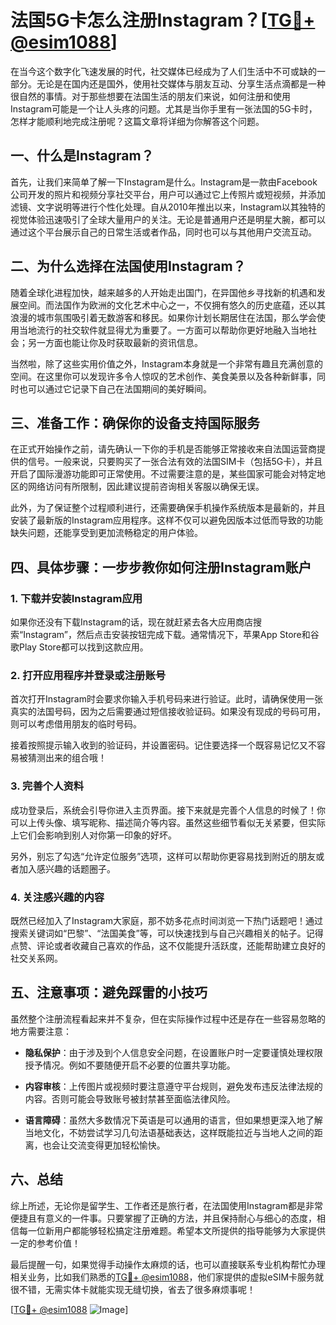 # 法国5G卡怎么注册Instagram？[[TG💪+ @esim1088](https://t.me/s/esim1088)]

在当今这个数字化飞速发展的时代，社交媒体已经成为了人们生活中不可或缺的一部分。无论是在国内还是国外，使用社交媒体与朋友互动、分享生活点滴都是一种很自然的事情。对于那些想要在法国生活的朋友们来说，如何注册和使用Instagram可能是一个让人头疼的问题。尤其是当你手里有一张法国的5G卡时，怎样才能顺利地完成注册呢？这篇文章将详细为你解答这个问题。

## 一、什么是Instagram？

首先，让我们来简单了解一下Instagram是什么。Instagram是一款由Facebook公司开发的照片和视频分享社交平台，用户可以通过它上传照片或短视频，并添加滤镜、文字说明等进行个性化处理。自从2010年推出以来，Instagram以其独特的视觉体验迅速吸引了全球大量用户的关注。无论是普通用户还是明星大腕，都可以通过这个平台展示自己的日常生活或者作品，同时也可以与其他用户交流互动。

## 二、为什么选择在法国使用Instagram？

随着全球化进程加快，越来越多的人开始走出国门，在异国他乡寻找新的机遇和发展空间。而法国作为欧洲的文化艺术中心之一，不仅拥有悠久的历史底蕴，还以其浪漫的城市氛围吸引着无数游客和移民。如果你计划长期居住在法国，那么学会使用当地流行的社交软件就显得尤为重要了。一方面可以帮助你更好地融入当地社会；另一方面也能让你及时获取最新的资讯信息。

当然啦，除了这些实用价值之外，Instagram本身就是一个非常有趣且充满创意的空间。在这里你可以发现许多令人惊叹的艺术创作、美食美景以及各种新鲜事，同时也可以通过它记录下自己在法国期间的美好瞬间。

## 三、准备工作：确保你的设备支持国际服务

在正式开始操作之前，请先确认一下你的手机是否能够正常接收来自法国运营商提供的信号。一般来说，只要购买了一张合法有效的法国SIM卡（包括5G卡），并且开启了国际漫游功能即可正常使用。不过需要注意的是，某些国家可能会对特定地区的网络访问有所限制，因此建议提前咨询相关客服以确保无误。

此外，为了保证整个过程顺利进行，还需要确保手机操作系统版本是最新的，并且安装了最新版的Instagram应用程序。这样不仅可以避免因版本过低而导致的功能缺失问题，还能享受到更加流畅稳定的用户体验。

## 四、具体步骤：一步步教你如何注册Instagram账户

### 1. 下载并安装Instagram应用

如果你还没有下载Instagram的话，现在就赶紧去各大应用商店搜索“Instagram”，然后点击安装按钮完成下载。通常情况下，苹果App Store和谷歌Play Store都可以找到这款应用。

### 2. 打开应用程序并登录或注册账号

首次打开Instagram时会要求你输入手机号码来进行验证。此时，请确保使用一张真实的法国号码，因为之后需要通过短信接收验证码。如果没有现成的号码可用，则可以考虑借用朋友的临时号码。

接着按照提示输入收到的验证码，并设置密码。记住要选择一个既容易记忆又不容易被猜测出来的组合哦！

### 3. 完善个人资料

成功登录后，系统会引导你进入主页界面。接下来就是完善个人信息的时候了！你可以上传头像、填写昵称、描述简介等内容。虽然这些细节看似无关紧要，但实际上它们会影响到别人对你第一印象的好坏。

另外，别忘了勾选“允许定位服务”选项，这样可以帮助你更容易找到附近的朋友或者加入感兴趣的话题圈子。

### 4. 关注感兴趣的内容

既然已经加入了Instagram大家庭，那不妨多花点时间浏览一下热门话题吧！通过搜索关键词如“巴黎”、“法国美食”等，可以快速找到与自己兴趣相关的帖子。记得点赞、评论或者收藏自己喜欢的作品，这不仅能提升活跃度，还能帮助建立良好的社交关系网。

## 五、注意事项：避免踩雷的小技巧

虽然整个注册流程看起来并不复杂，但在实际操作过程中还是存在一些容易忽略的地方需要注意：

- **隐私保护**：由于涉及到个人信息安全问题，在设置账户时一定要谨慎处理权限授予情况。例如不要随便开启不必要的位置共享功能。
  
- **内容审核**：上传图片或视频时要注意遵守平台规则，避免发布违反法律法规的内容。否则可能会导致账号被封禁甚至面临法律风险。

- **语言障碍**：虽然大多数情况下英语是可以通用的语言，但如果想更深入地了解当地文化，不妨尝试学习几句法语基础表达，这样既能拉近与当地人之间的距离，也会让交流变得更加轻松愉快。

## 六、总结

综上所述，无论你是留学生、工作者还是旅行者，在法国使用Instagram都是非常便捷且有意义的一件事。只要掌握了正确的方法，并且保持耐心与细心的态度，相信每一位新用户都能够轻松搞定注册难题。希望本文所提供的指导能够为大家提供一定的参考价值！

最后提醒一句，如果觉得手动操作太麻烦的话，也可以直接联系专业机构帮忙办理相关业务，比如我们熟悉的[TG💪+ @esim1088](https://t.me/s/esim1088)，他们家提供的虚拟eSIM卡服务就很不错，无需实体卡就能实现无缝切换，省去了很多麻烦事呢！

[[TG💪+ @esim1088](https://t.me/s/esim1088) ![Image](https://i.postimg.cc/4NQfJmqS/Snipaste-2025-05-13-00-14-12.png)]